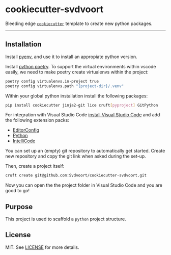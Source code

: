 # cookiecutter-svdvoort

Bleeding edge [`cookiecutter`](https://cookiecutter.readthedocs.io/en/latest/) template to create new python packages.

---

## Installation

Install [pyenv](https://github.com/pyenv/pyenv), and use it to install an appropiate python version.

Install [python poetry](https://python-poetry.org/docs/#installation).
To support the virtual environments within vscode easily, we need to make poetry create virtualenvs within the project:

```bash
poetry config virtualenvs.in-project true
poetry config virtualenvs.path "{project-dir}/.venv"
```

Within your global python installation install the following packages:

```bash
pip install cookiecutter jinja2-git lice cruft[pyproject] GitPython
```

For integration with Visual Studio Code [install Visual Studio Code](https://code.visualstudio.com/download) and add the following extension packs:

- [EditorConfig](https://marketplace.visualstudio.com/items?itemName=EditorConfig.EditorConfig)
- [Python](https://marketplace.visualstudio.com/items?itemName=ms-python.python)
- [IntelliCode](https://marketplace.visualstudio.com/items?itemName=VisualStudioExptTeam.vscodeintellicode)

You can set up an (empty) git repository to automatically get started.
Create new repository and copy the git link when asked during the set-up.

Then, create a project itself:

```bash
cruft create git@github.com:Svdvoort/cookiecutter-svdvoort.git
```

Now you can open the the project folder in Visual Studio Code and you are good to go!


## Purpose

This project is used to scaffold a `python` project structure.


## License

MIT. See [LICENSE](https://github.com/wemake-services/wemake-python-package/blob/master/LICENSE) for more details.
